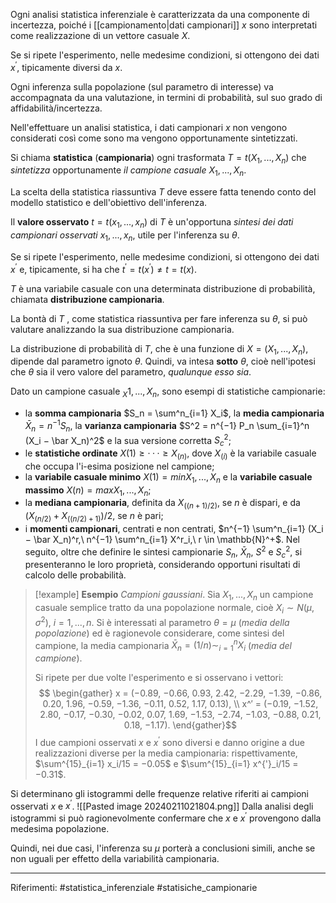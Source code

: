 Ogni analisi statistica inferenziale è caratterizzata da una componente di incertezza, poiché i [[campionamento|dati campionari]] $x$ sono interpretati come realizzazione di un vettore casuale $X$.

Se si ripete l'esperimento, nelle medesime condizioni, si ottengono dei dati $x^′$, tipicamente diversi da $x$.

Ogni inferenza sulla popolazione (sul parametro di interesse) va accompagnata da una valutazione, in termini di probabilità, sul suo grado di affidabilità/incertezza.

Nell'effettuare un analisi statistica, i dati campionari $x$ non vengono considerati così come sono ma vengono opportunamente sintetizzati.

Si chiama **statistica** (**campionaria**) ogni trasformata $T = t(X_1, . . . , X_n)$ che *sintetizza* opportunamente *il campione casuale* $X_1, . . . , X_n$.

La scelta della statistica riassuntiva $T$ deve essere fatta tenendo conto del modello statistico e dell'obiettivo dell'inferenza.

Il **valore osservato** $t = t(x_1, . . . , x_n)$ di $T$ è un'opportuna *sintesi dei dati campionari osservati* $x_1, . . . , x_n$, utile per l'inferenza su $θ$.

Se si ripete l'esperimento, nelle medesime condizioni, si ottengono dei dati $x^′$ e, tipicamente, si ha che $t^′ = t(x^′) \ne t = t(x)$.

$T$ è una variabile casuale con una determinata distribuzione di probabilità, chiamata **distribuzione campionaria**.

La bontà di $T$ , come statistica riassuntiva per fare inferenza su $θ$, si può valutare analizzando la sua distribuzione campionaria.

La distribuzione di probabilità di $T$, che è una funzione di $X = (X_1, . . . , X_n)$, dipende dal parametro ignoto $θ$. Quindi, va intesa **sotto** $θ$, cioè nell'ipotesi che $θ$ sia il vero valore del parametro, *qualunque esso sia*.

Dato un campione casuale $_X1, . . . , X_n$, sono esempi di statistiche campionarie: 
* la **somma campionaria** $S_n = \sum^n_{i=1} X_i$, la **media campionaria** $\bar X_n = n^{−1}S_n$, la **varianza campionaria** $S^2 = n^{−1} P_n \sum_{i=1}^n (X_i − \bar X_n)^2$ e la sua versione corretta $S^2_c$;
* le **statistiche ordinate** $X(1) \ge · · · \ge X_{(n)}$, dove $X_{(i)}$ è la variabile casuale che occupa l'i-esima posizione nel campione; 
* la **variabile casuale minimo** $X(1) = min{X_1, . . . , X_n}$ e la **variabile casuale massimo** $X(n) = max{X_1, . . . , X_n}$;
* la **mediana campionaria**, definita da $X_{((n+1)/2)}$, se $n$ è dispari, e da $(X_{(n/2)} + X_{((n/2)+1)})/2$, se $n$ è pari;
* i **momenti campionari**, centrati e non centrati, $n^{−1} \sum^n_{i=1} (X_i − \bar X_n)^r,\ n^{−1} \sum^n_{i=1} X^r_i,\ r \in \mathbb{N}^+$.
Nel seguito, oltre che definire le sintesi campionarie $S_n,\ \bar X_n,\ S^2$ e $S^2_c$, si presenteranno le loro proprietà, considerando opportuni risultati di calcolo delle probabilità.

>[!example] **Esempio**
>*Campioni gaussiani*. Sia $X_1, . . . , X_n$ un campione casuale semplice tratto da una popolazione normale, cioè $X_i \sim N (μ, σ^2),\ i = 1, . . . , n$. Si è interessati al parametro $θ = μ$ (*media della popolazione*) ed è ragionevole considerare, come sintesi del campione, la media campionaria $\bar X_n = (1/n) \sim^n_{i=1} X_i$ (*media del campione*). 
>
>Si ripete per due volte l'esperimento e si osservano i vettori: $$ \begin{gather} 
>x = (−0.89, −0.66, 0.93, 2.42, −2.29, −1.39, −0.86, 0.20, 1.96, −0.59, −1.36, −0.11, 0.52, 1.17, 0.13), \\ 
>x^′ = (−0.19, −1.52, 2.80, −0.17, −0.30, −0.02, 0.07, 1.69, −1.53, −2.74, −1.03, −0.88, 0.21, 0.18, −1.17).
\end{gather}$$ I due campioni osservati $x$ e $x^′$ sono diversi e danno origine a due realizzazioni diverse per la media campionaria: rispettivamente, $\sum^{15}_{i=1} x_i/15 = −0.05$ e $\sum^{15}_{i=1} x^{'}_i/15 = −0.31$.
>
Si determinano gli istogrammi delle frequenze relative riferiti ai campioni osservati $x$ e $x^′$.
![[Pasted image 20240211021804.png]]
Dalla analisi degli istogrammi si può ragionevolmente confermare che $x$ e $x^′$ provengono dalla medesima popolazione.
>
Quindi, nei due casi, l'inferenza su $μ$ porterà a conclusioni simili, anche se non uguali per effetto della variabilità campionaria.

***
Riferimenti:
#statistica_inferenziale 
#statisiche_campionarie